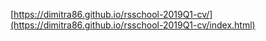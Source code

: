 [https://dimitra86.github.io/rsschool-2019Q1-cv/](https://dimitra86.github.io/rsschool-2019Q1-cv/index.html)